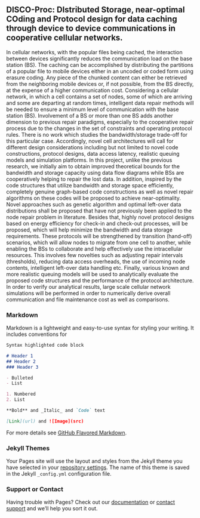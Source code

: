 ## DISCO-Proc: DIstributed Storage, near-optimal COding and Protocol design for data caching through device to device communications in cooperative cellular networks.

In cellular networks, with the popular files being cached, the interaction between devices significantly reduces the
communication load on the base station (BS). The caching can be accomplished by distributing the partitions of a popular
file to mobile devices either in an uncoded or coded form using erasure coding. Any piece of the chunked content can either be retrieved from the neighboring mobile devices or, if not possible, from the BS directly, at the expense of a higher
communication cost. Considering a cellular network, in which a cell contains a set of nodes, some of which are arriving
and some are departing at random times, intelligent data repair methods will be needed to ensure a minimum level of
communication with the base station (BS). Involvement of a BS or more than one BS adds another dimension to previous
repair paradigms, especially to the cooperative repair process due to the changes in the set of constraints and
operating protocol rules. There is no work which studies the bandwidth/storage trade-off for this particular case.
Accordingly, novel cell architectures will call for different design considerations including but not limited to novel code
constructions, protocol designs, data access latency, realistic queuing models and simulation platforms. In this
project, unlike the previous research, we initially aim to obtain improved theoretical bounds for the bandwidth and
storage capacity using data flow diagrams while BSs are cooperatively helping to repair the lost data. In addition,
inspired by the code structures that utilize bandwidth and storage space efficiently, completely genuine graph-based
code constructions as well as novel repair algorithms on these codes will be proposed to achieve near-optimality. Novel
approaches such as genetic algorithm and optimal left-over data distributions shall be proposed that have not
previously been applied to the node repair problem in literature. Besides that, highly novel protocol designs based on
energy efficiency for check-in and check-out processes, will be proposed, which will help minimize the bandwidth and data
storage requirements. These protocols will be strengthened by transition (hand-off) scenarios, which will allow nodes to
migrate from one cell to another, while enabling the BSs to collaborate and help effectively use the intracellular resources.
This involves few novelties such as adjusting repair intervals (thresholds), reducing data access overheads, the use
of incoming node contents, intelligent left-over data handling etc. Finally, various known and more realistic queuing
models will be used to analytically evaluate the proposed code structures and the performance of the protocol
architecture. In order to verify our analytical results, large scale cellular network simulations will be performed in order to
numerically derive overall communication and file maintenance cost as well as comparisons.

### Markdown

Markdown is a lightweight and easy-to-use syntax for styling your writing. It includes conventions for

```markdown
Syntax highlighted code block

# Header 1
## Header 2
### Header 3

- Bulleted
- List

1. Numbered
2. List

**Bold** and _Italic_ and `Code` text

[Link](url) and ![Image](src)
```

For more details see [GitHub Flavored Markdown](https://guides.github.com/features/mastering-markdown/).

### Jekyll Themes

Your Pages site will use the layout and styles from the Jekyll theme you have selected in your [repository settings](https://github.com/imecedepo/119E235-DISCO-proc/settings). The name of this theme is saved in the Jekyll `_config.yml` configuration file.

### Support or Contact

Having trouble with Pages? Check out our [documentation](https://help.github.com/categories/github-pages-basics/) or [contact support](https://github.com/contact) and we’ll help you sort it out.
